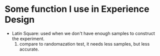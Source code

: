 # Some function I use in Experience Design

* Latin Square: used when we don't have enough samples to construct the experiment.
  1. compare to randomazation test, it needs less samples, but less accurate.
